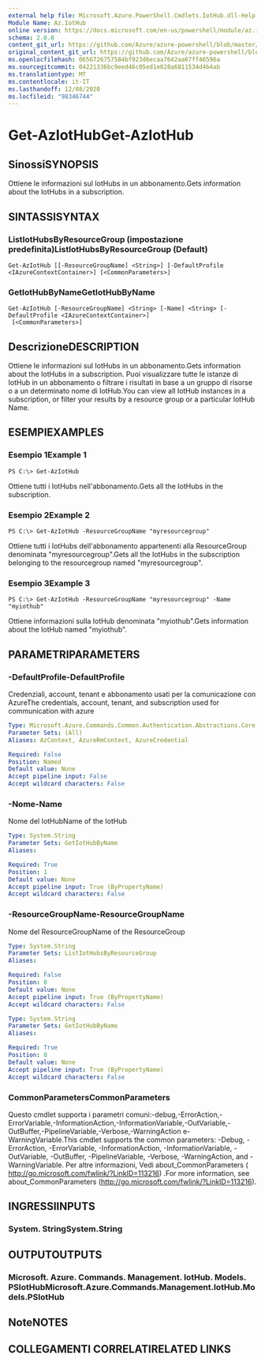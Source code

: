 ```yaml
---
external help file: Microsoft.Azure.PowerShell.Cmdlets.IotHub.dll-Help.xml
Module Name: Az.IotHub
online version: https://docs.microsoft.com/en-us/powershell/module/az.iothub/get-aziothub
schema: 2.0.0
content_git_url: https://github.com/Azure/azure-powershell/blob/master/src/IotHub/IotHub/help/Get-AzIotHub.md
original_content_git_url: https://github.com/Azure/azure-powershell/blob/master/src/IotHub/IotHub/help/Get-AzIotHub.md
ms.openlocfilehash: 0656726757584bf923d6ecaa7642aa67ff46596a
ms.sourcegitcommit: 04221336bc9eed46c05ed1e828a6811534d4b4ab
ms.translationtype: MT
ms.contentlocale: it-IT
ms.lasthandoff: 12/08/2020
ms.locfileid: "98346744"
---
```

# <span data-ttu-id="35cc2-101">Get-AzIotHub</span><span class="sxs-lookup"><span data-stu-id="35cc2-101">Get-AzIotHub</span></span>

## <span data-ttu-id="35cc2-102">Sinossi</span><span class="sxs-lookup"><span data-stu-id="35cc2-102">SYNOPSIS</span></span>
<span data-ttu-id="35cc2-103">Ottiene le informazioni sul IotHubs in un abbonamento.</span><span class="sxs-lookup"><span data-stu-id="35cc2-103">Gets information about the IotHubs in a subscription.</span></span>

## <span data-ttu-id="35cc2-104">SINTASSI</span><span class="sxs-lookup"><span data-stu-id="35cc2-104">SYNTAX</span></span>

### <span data-ttu-id="35cc2-105">ListIotHubsByResourceGroup (impostazione predefinita)</span><span class="sxs-lookup"><span data-stu-id="35cc2-105">ListIotHubsByResourceGroup (Default)</span></span>
```
Get-AzIotHub [[-ResourceGroupName] <String>] [-DefaultProfile <IAzureContextContainer>] [<CommonParameters>]
```

### <span data-ttu-id="35cc2-106">GetIotHubByName</span><span class="sxs-lookup"><span data-stu-id="35cc2-106">GetIotHubByName</span></span>
```
Get-AzIotHub [-ResourceGroupName] <String> [-Name] <String> [-DefaultProfile <IAzureContextContainer>]
 [<CommonParameters>]
```

## <span data-ttu-id="35cc2-107">Descrizione</span><span class="sxs-lookup"><span data-stu-id="35cc2-107">DESCRIPTION</span></span>
<span data-ttu-id="35cc2-108">Ottiene le informazioni sul IotHubs in un abbonamento.</span><span class="sxs-lookup"><span data-stu-id="35cc2-108">Gets information about the IotHubs in a subscription.</span></span>
<span data-ttu-id="35cc2-109">Puoi visualizzare tutte le istanze di IotHub in un abbonamento o filtrare i risultati in base a un gruppo di risorse o a un determinato nome di IotHub.</span><span class="sxs-lookup"><span data-stu-id="35cc2-109">You can view all IotHub instances in a subscription, or filter your results by a resource group or a particular IotHub Name.</span></span>

## <span data-ttu-id="35cc2-110">ESEMPI</span><span class="sxs-lookup"><span data-stu-id="35cc2-110">EXAMPLES</span></span>

### <span data-ttu-id="35cc2-111">Esempio 1</span><span class="sxs-lookup"><span data-stu-id="35cc2-111">Example 1</span></span>
```
PS C:\> Get-AzIotHub
```

<span data-ttu-id="35cc2-112">Ottiene tutti i IotHubs nell'abbonamento.</span><span class="sxs-lookup"><span data-stu-id="35cc2-112">Gets all the IotHubs in the subscription.</span></span>

### <span data-ttu-id="35cc2-113">Esempio 2</span><span class="sxs-lookup"><span data-stu-id="35cc2-113">Example 2</span></span>
```
PS C:\> Get-AzIotHub -ResourceGroupName "myresourcegroup"
```

<span data-ttu-id="35cc2-114">Ottiene tutti i IotHubs dell'abbonamento appartenenti alla ResourceGroup denominata "myresourcegroup".</span><span class="sxs-lookup"><span data-stu-id="35cc2-114">Gets all the IotHubs in the subscription belonging to the resourcegroup named "myresourcegroup".</span></span>

### <span data-ttu-id="35cc2-115">Esempio 3</span><span class="sxs-lookup"><span data-stu-id="35cc2-115">Example 3</span></span>
```
PS C:\> Get-AzIotHub -ResourceGroupName "myresourcegroup" -Name "myiothub"
```

<span data-ttu-id="35cc2-116">Ottiene informazioni sulla IotHub denominata "myiothub".</span><span class="sxs-lookup"><span data-stu-id="35cc2-116">Gets information about the IotHub named "myiothub".</span></span>

## <span data-ttu-id="35cc2-117">PARAMETRI</span><span class="sxs-lookup"><span data-stu-id="35cc2-117">PARAMETERS</span></span>

### <span data-ttu-id="35cc2-118">-DefaultProfile</span><span class="sxs-lookup"><span data-stu-id="35cc2-118">-DefaultProfile</span></span>
<span data-ttu-id="35cc2-119">Credenziali, account, tenant e abbonamento usati per la comunicazione con Azure</span><span class="sxs-lookup"><span data-stu-id="35cc2-119">The credentials, account, tenant, and subscription used for communication with azure</span></span>

```yaml
Type: Microsoft.Azure.Commands.Common.Authentication.Abstractions.Core.IAzureContextContainer
Parameter Sets: (All)
Aliases: AzContext, AzureRmContext, AzureCredential

Required: False
Position: Named
Default value: None
Accept pipeline input: False
Accept wildcard characters: False
```

### <span data-ttu-id="35cc2-120">-Nome</span><span class="sxs-lookup"><span data-stu-id="35cc2-120">-Name</span></span>
<span data-ttu-id="35cc2-121">Nome del IotHub</span><span class="sxs-lookup"><span data-stu-id="35cc2-121">Name of the IotHub</span></span>

```yaml
Type: System.String
Parameter Sets: GetIotHubByName
Aliases:

Required: True
Position: 1
Default value: None
Accept pipeline input: True (ByPropertyName)
Accept wildcard characters: False
```

### <span data-ttu-id="35cc2-122">-ResourceGroupName</span><span class="sxs-lookup"><span data-stu-id="35cc2-122">-ResourceGroupName</span></span>
<span data-ttu-id="35cc2-123">Nome del ResourceGroup</span><span class="sxs-lookup"><span data-stu-id="35cc2-123">Name of the ResourceGroup</span></span>

```yaml
Type: System.String
Parameter Sets: ListIotHubsByResourceGroup
Aliases:

Required: False
Position: 0
Default value: None
Accept pipeline input: True (ByPropertyName)
Accept wildcard characters: False
```

```yaml
Type: System.String
Parameter Sets: GetIotHubByName
Aliases:

Required: True
Position: 0
Default value: None
Accept pipeline input: True (ByPropertyName)
Accept wildcard characters: False
```

### <span data-ttu-id="35cc2-124">CommonParameters</span><span class="sxs-lookup"><span data-stu-id="35cc2-124">CommonParameters</span></span>
<span data-ttu-id="35cc2-125">Questo cmdlet supporta i parametri comuni:-debug,-ErrorAction,-ErrorVariable,-InformationAction,-InformationVariable,-OutVariable,-OutBuffer,-PipelineVariable,-Verbose,-WarningAction e-WarningVariable.</span><span class="sxs-lookup"><span data-stu-id="35cc2-125">This cmdlet supports the common parameters: -Debug, -ErrorAction, -ErrorVariable, -InformationAction, -InformationVariable, -OutVariable, -OutBuffer, -PipelineVariable, -Verbose, -WarningAction, and -WarningVariable.</span></span> <span data-ttu-id="35cc2-126">Per altre informazioni, Vedi about_CommonParameters ( http://go.microsoft.com/fwlink/?LinkID=113216) .</span><span class="sxs-lookup"><span data-stu-id="35cc2-126">For more information, see about_CommonParameters (http://go.microsoft.com/fwlink/?LinkID=113216).</span></span>

## <span data-ttu-id="35cc2-127">INGRESSI</span><span class="sxs-lookup"><span data-stu-id="35cc2-127">INPUTS</span></span>

### <span data-ttu-id="35cc2-128">System. String</span><span class="sxs-lookup"><span data-stu-id="35cc2-128">System.String</span></span>

## <span data-ttu-id="35cc2-129">OUTPUT</span><span class="sxs-lookup"><span data-stu-id="35cc2-129">OUTPUTS</span></span>

### <span data-ttu-id="35cc2-130">Microsoft. Azure. Commands. Management. IotHub. Models. PSIotHub</span><span class="sxs-lookup"><span data-stu-id="35cc2-130">Microsoft.Azure.Commands.Management.IotHub.Models.PSIotHub</span></span>

## <span data-ttu-id="35cc2-131">Note</span><span class="sxs-lookup"><span data-stu-id="35cc2-131">NOTES</span></span>

## <span data-ttu-id="35cc2-132">COLLEGAMENTI CORRELATI</span><span class="sxs-lookup"><span data-stu-id="35cc2-132">RELATED LINKS</span></span>
